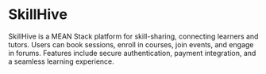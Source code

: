 # SkillHive
SkillHive is a MEAN Stack platform for skill-sharing, connecting learners and tutors. Users can book sessions, enroll in courses, join events, and engage in forums. Features include secure authentication, payment integration, and a seamless learning experience.
